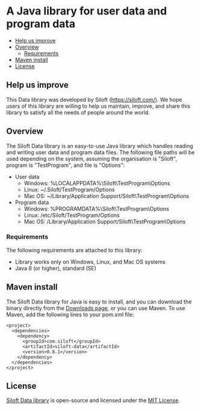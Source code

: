 # A Java library for user data and program data

- [Help us improve](#help_us_improve)
- [Overview](#overview)
  - [Requirements](#requirements)
- [Maven install](#maven_install)
- [License](#license)

## <a name='help_us_improve'>Help us improve</a>

This Data library was developed by Siloft (https://siloft.com/). We hope users of this library are willing to help us maintain, improve, and share this library to satisfy all the needs of people around the world.

## <a name='overview'>Overview</a>

The Siloft Data library is an easy-to-use Java library which handles reading and writing user data and program data files. The following file paths will be used depending on the system, assuming the organisation is "Siloft", program is "TestProgram", and file is "Options":

- User data
  - Windows: %LOCALAPPDATA%\Siloft\TestProgram\Options
  - Linux: ~/.Siloft/TestProgram/Options
  - Mac OS: ~/Library/Application Support/Siloft\TestProgram\Options
- Program data
  - Windows: %PROGRAMDATA%\Siloft\TestProgram\Options
  - Linux: /etc/Siloft/TestProgram/Options
  - Mac OS: /Library/Application Support/Siloft\TestProgram\Options

### <a name='requirements'>Requirements</a>

The following requirements are attached to this library:
  - Library works only on Windows, Linux, and Mac OS systems
  - Java 8 (or higher), standard (SE)

## <a name='maven_install'>Maven install</a>

The Siloft Data library for Java is easy to install, and you can download the binary directly from the [Downloads page](https://siloft.com/), or you can use Maven.
To use Maven, add the following lines to your pom.xml file:

```maven
<project>
  <dependencies>
    <dependency>
      <groupId>com.siloft</groupId>
      <artifactId>siloft-data</artifactId>
      <version>0.8.1</version>
    </dependency>
  </dependencies>
</project>
```

## <a name='license'>License</a>

[Siloft Data library](https://siloft.com/) is open-source and licensed under the [MIT License](./LICENSE.md).
